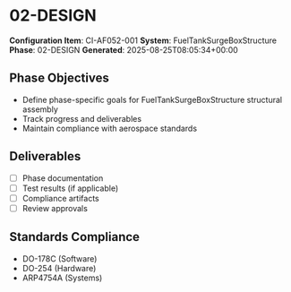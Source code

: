 # 02-DESIGN

**Configuration Item**: CI-AF052-001
**System**: FuelTankSurgeBoxStructure
**Phase**: 02-DESIGN
**Generated**: 2025-08-25T08:05:34+00:00

## Phase Objectives
- Define phase-specific goals for FuelTankSurgeBoxStructure structural assembly
- Track progress and deliverables
- Maintain compliance with aerospace standards

## Deliverables
- [ ] Phase documentation
- [ ] Test results (if applicable)
- [ ] Compliance artifacts
- [ ] Review approvals

## Standards Compliance
- DO-178C (Software)
- DO-254 (Hardware)
- ARP4754A (Systems)


